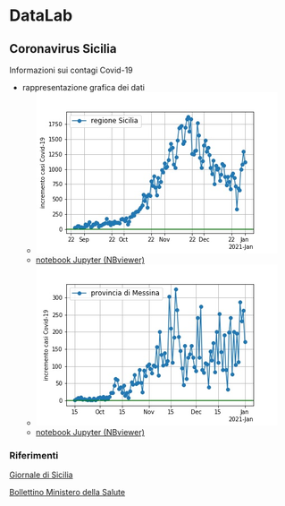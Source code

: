 # DataLab

## Coronavirus Sicilia
Informazioni sui contagi Covid-19
* rappresentazione grafica dei dati
  * ![incremento casi Sicilia](covid-Sicilia/grafico-Sicilia.jpg)
  * [notebook Jupyter (NBviewer)](https://nbviewer.jupyter.org/github/POSS-UniMe/DataLab/blob/master/covid-Sicilia/ContagiSiciliaVer01.ipynb)
  * ![incremento casi Messina](covid-Sicilia/grafico-Messina.jpg)
  * [notebook Jupyter (NBviewer)](https://nbviewer.jupyter.org/github/POSS-UniMe/DataLab/blob/master/covid-Sicilia/ContagiMessina.ipynb)

### Riferimenti

[Giornale di Sicilia](https://gds.it/)

[Bollettino Ministero della Salute](https://opendatadpc.maps.arcgis.com/apps/opsdashboard/index.html#/b0c68bce2cce478eaac82fe38d4138b1)
